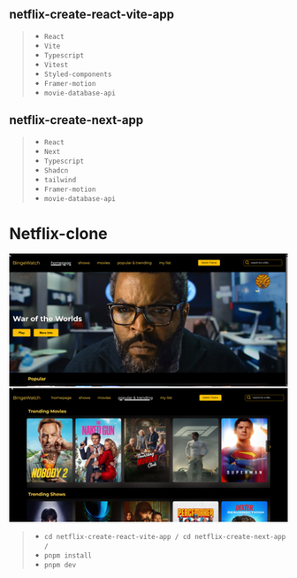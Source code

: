## netflix-create-react-vite-app

> - `React`
> - `Vite`
> - `Typescript`
> - `Vitest`
> - `Styled-components`
> - `Framer-motion`
> - `movie-database-api`

## netflix-create-next-app

> - `React`
> - `Next`
> - `Typescript`
> - `Shadcn`
> - `tailwind`
> - `Framer-motion`
> - `movie-database-api`

# Netflix-clone
![alt text](image-2.png)
![alt text](image-3.png)

> - `cd netflix-create-react-vite-app / cd netflix-create-next-app /`
> - `pnpm install`
> - `pnpm dev`
